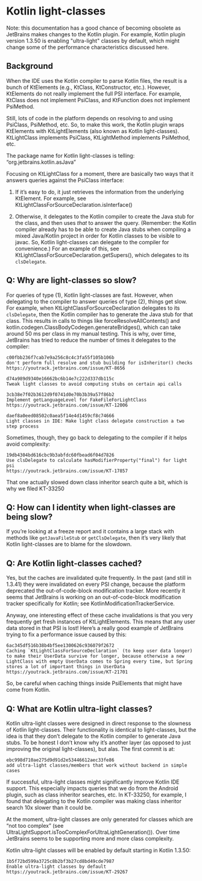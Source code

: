 Kotlin light-classes
===

Note: this documentation has a good chance of becoming obsolete as JetBrains makes changes to the Kotlin plugin.
For example, Kotlin plugin version 1.3.50 is enabling "ultra-light" classes by default, which might change some of the performance
characteristics discussed here.

Background
---
When the IDE uses the Kotlin compiler to parse Kotlin files, the result is a bunch of KtElements (e.g., KtClass, KtConstructor, etc.).
However, KtElements do not really implement the full PSI interface. For example, KtClass does not implement PsiClass, and KtFunction does
not implement PsiMethod.

Still, lots of code in the platform depends on resolving to and using PsiClass, PsiMethod, etc. So, to make this work, the Kotlin plugin
wraps KtElements with KtLightElements (also known as Kotlin light-classes). KtLightClass implements PsiClass, KtLightMethod implements
PsiMethod, etc.

The package name for Kotlin light-classes is telling: “org.jetbrains.kotlin.asJava”

Focusing on KtLightClass for a moment, there are basically two ways that it answers queries against the PsiClass interface:

1. If it’s easy to do, it just retrieves the information from the underlying KtElement. For example, see
   KtLightClassForSourceDeclaration.isInterface()

2. Otherwise, it delegates to the Kotlin compiler to create the Java stub for the class, and then uses _that_ to answer the query. (Remember:
   the Kotlin compiler already has to be able to create Java stubs when compiling a mixed Java/Kotlin project in order for Kotlin classes
   to be visible to javac. So, Kotlin light-classes can delegate to the compiler for convenience.) For an example of this, see
   KtLightClassForSourceDeclaration.getSupers(), which delegates to its `clsDelegate`.

Q: Why are light-classes so slow?
---
For queries of type (1), Kotlin light-classes are fast. However, when delegating to the compiler to answer queries of type (2), things get
slow. For example, when KtLightClassForSourceDeclaration delegates to its `clsDelegate`, then the Kotlin compiler has to generate the Java
stub for that class. This results in calls to things like forceResolveAllContents() and kotlin.codegen.ClassBodyCodegen.generateBridges(),
which can take around 50 ms per class in my manual testing. This is why, over time, JetBrains has tried to reduce the number of times it
delegates to the compiler:

    c00fbb236f7cab7e9a256c8c4c3fa55f105b106b
    don't perform full resolve and stub building for isInheritor() checks
    https://youtrack.jetbrains.com/issue/KT-8656

    d74a989d9340e16662bc6b14e7c222d337db115c
    Tweak light classes to avoid computing stubs on certain api calls

    3cb38e7f02b3612d9f0741d0e70b3b39a57f86b2
    Implement getLanguageLevel for FakeFileForLightClass
    https://youtrack.jetbrains.com/issue/KT-12006

    daef8a0eed08502c0aea5f14e4d1459cf8c74666
    Light classes in IDE: Make light class delegate construction a two step process

Sometimes, though, they go back to delegating to the compiler if it helps avoid complexity:

    19db4304bd616cbc9b3abfdc60fbead6f04d7826
    Use clsDelegate to calculate hasModifierProperty("final") for light psi
    https://youtrack.jetbrains.com/issue/KT-17857

That one actually slowed down class inheritor search quite a bit, which is why we filed KT-33250

Q: How can I identity when light-classes are being slow?
---
If you’re looking at a freeze report and it contains a large stack with methods like `getJavaFileStub` or `getClsDelegate`, then it’s very
likely that Kotlin light-classes are to blame for the slowdown.

Q: Are Kotlin light-classes cached?
---
Yes, but the caches are invalidated quite frequently. In the past (and still in 1.3.41) they were invalidated on every PSI change, because
the platform deprecated the out-of-code-block modification tracker. More recently it seems that JetBrains is working on an out-of-code-block
modification tracker specifically for Kotlin; see KotlinModificationTrackerService.

Anyway, one interesting effect of these cache invalidations is that you very frequently get fresh instances of KtLightElements. This means
that any user data stored in that PSI is lost! Here’s a really good example of JetBrains trying to fix a performance issue caused by this:

    6ac345df516b38b4bf5ee1300626c936079f2672
    Caching `KtLightClassForSourceDeclaration` (to keep user data longer)
    to make their UserData survive for longer, because otherwise a new LightClass with empty UserData comes to Spring every time, but Spring stores a lot of important things in UserData
    https://youtrack.jetbrains.com/issue/KT-21701

So, be careful when caching things inside PsiElements that might have come from Kotlin.

Q: What are Kotlin ultra-light classes?
---
Kotlin ultra-light classes were designed in direct response to the slowness of Kotlin light-classes. Their functionality is identical to
light-classes, but the idea is that they don’t delegate to the Kotlin compiler to generate Java stubs. To be honest I don’t know why it’s
another layer (as opposed to just improving the original light-classes), but alas. The first commit is at:

    ebc998d710ae275d9d91d2e53446612aec33fe86
    add ultra-light classes/members that work without backend in simple cases

If successful, ultra-light classes might significantly improve Kotlin IDE support. This especially impacts queries that we do from the
Android plugin, such as class inheritor searches, etc. In KT-33250, for example, I found that delegating to the Kotlin compiler was making
class inheritor search 10x slower than it could be.

At the moment, ultra-light classes are only generated for classes which are “not too complex”
(see UltraLightSupport.isTooComplexForUltraLightGeneration()). Over time JetBrains seems to be supporting more and more class complexity.

Kotlin ultra-light classes will be enabled by default starting in Kotlin 1.3.50:

    1b5f72bd599a3725c8b2bf3b27cd8bd49cde7987
    Enable ultra-light classes by default
    https://youtrack.jetbrains.com/issue/KT-29267
